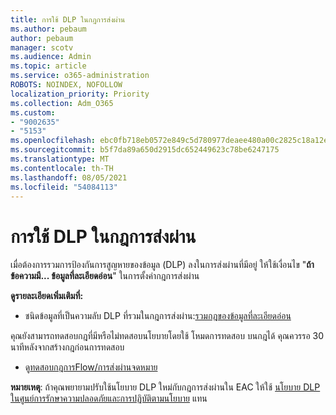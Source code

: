 ```yaml
---
title: การใช้ DLP ในกฎการส่งผ่าน
ms.author: pebaum
author: pebaum
manager: scotv
ms.audience: Admin
ms.topic: article
ms.service: o365-administration
ROBOTS: NOINDEX, NOFOLLOW
localization_priority: Priority
ms.collection: Adm_O365
ms.custom:
- "9002635"
- "5153"
ms.openlocfilehash: ebc0fb718eb0572e849c5d780977deaee480a00c2825c18a12e4d2212342f17a
ms.sourcegitcommit: b5f7da89a650d2915dc652449623c78be6247175
ms.translationtype: MT
ms.contentlocale: th-TH
ms.lasthandoff: 08/05/2021
ms.locfileid: "54084113"
---
```

# <a name="using-dlp-in-transport-rules"></a>การใช้ DLP ในกฎการส่งผ่าน

เมื่อต้องการรวมการป้องกันการสูญหายของข้อมูล (DLP) ลงในการส่งผ่านที่มีอยู่ ให้ใช้เงื่อนไข "**ถ้าข้อความมี... ข้อมูลที่ละเอียดอ่อน**" ในการตั้งค่ากฎการส่งผ่าน

**ดูรายละเอียดเพิ่มเติมที่:**

- ชนิดข้อมูลที่เป็นความลับ DLP ที่รวมในกฎการส่งผ่าน:[รวมกฎของข้อมูลที่ละเอียดอ่อน](https://docs.microsoft.com/exchange/security-and-compliance/data-loss-prevention/integrate-sensitive-information-rules)

คุณยังสามารถทดสอบกฎที่มีหรือไม่ทดสอบนโยบายโดยใช้ โหมดการทดสอบ บนกฎได้  คุณควรรอ 30 นาทีหลังจากสร้างกฎก่อนการทดสอบ

- ดู[ทดสอบกฎการFlow/การส่งผ่านจดหมาย](https://docs.microsoft.com/exchange/security-and-compliance/mail-flow-rules/test-mail-flow-rules)

**หมายเหตุ**: ถ้าคุณพยายามปรับใช้นโยบาย DLP ใหม่กับกฎการส่งผ่านใน EAC ให้ใช้ [นโยบาย DLP ในศูนย์การรักษาความปลอดภัยและการปฏิบัติตามนโยบาย](https://docs.microsoft.com/microsoft-365/compliance/data-loss-prevention-policies?view=o365-worldwide) แทน
